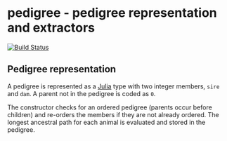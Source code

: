 # pedigree - pedigree representation and extractors

[![Build Status](https://travis-ci.org/Rpedigree/pedigree.jl.svg?branch=master)](https://travis-ci.org/Rpedigree/pedigree.jl)

## Pedigree representation

A pedigree is represented as a [Julia](http://www.julialang.org) type with two integer
members, `sire` and `dam`.  A parent not in the pedigree is coded as `0`.

The constructor checks for an ordered pedigree (parents occur before children) and re-orders
the members if they are not already ordered.  The longest ancestral path for each animal is
evaluated and stored in the pedigree.
